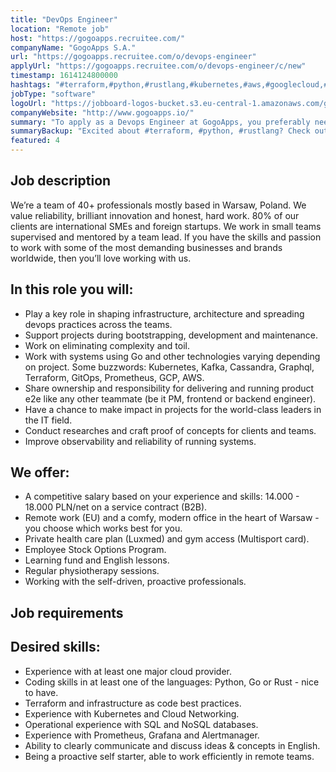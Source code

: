 ```yaml
---
title: "DevOps Engineer"
location: "Remote job"
host: "https://gogoapps.recruitee.com/"
companyName: "GogoApps S.A."
url: "https://gogoapps.recruitee.com/o/devops-engineer"
applyUrl: "https://gogoapps.recruitee.com/o/devops-engineer/c/new"
timestamp: 1614124800000
hashtags: "#terraform,#python,#rustlang,#kubernetes,#aws,#googlecloud,#branding,#operations,#cassandra,#English"
jobType: "software"
logoUrl: "https://jobboard-logos-bucket.s3.eu-central-1.amazonaws.com/gogoapps-s-a-"
companyWebsite: "http://www.gogoapps.io/"
summary: "To apply as a Devops Engineer at GogoApps, you preferably need to have experience with at least one major cloud provider."
summaryBackup: "Excited about #terraform, #python, #rustlang? Check out this job post!"
featured: 4
---
```


## Job description

We’re a team of 40+ professionals mostly based in Warsaw, Poland. We value reliability, brilliant innovation and honest, hard work. 80% of our clients are international SMEs and foreign startups. We work in small teams supervised and mentored by a team lead. If you have the skills and passion to work with some of the most demanding businesses and brands worldwide, then you’ll love working with us.

## In this role you will:

*   Play a key role in shaping infrastructure, architecture and spreading devops practices across the teams.
*   Support projects during bootstrapping, development and maintenance.
*   Work on eliminating complexity and toil.
*   Work with systems using Go and other technologies varying depending on project. Some buzzwords: Kubernetes, Kafka, Cassandra, Graphql, Terraform, GitOps, Prometheus, GCP, AWS.
*   Share ownership and responsibility for delivering and running product e2e like any other teammate (be it PM, frontend or backend engineer).
*   Have a chance to make impact in projects for the world-class leaders in the IT field.
*   Conduct researches and craft proof of concepts for clients and teams.
*   Improve observability and reliability of running systems.

## We offer:

*   A competitive salary based on your experience and skills: 14.000 - 18.000 PLN/net on a service contract (B2B).
*   Remote work (EU) and a comfy, modern office in the heart of Warsaw - you choose which works best for you.
*   Private health care plan (Luxmed) and gym access (Multisport card).
*   Employee Stock Options Program.
*   Learning fund and English lessons.
*   Regular physiotherapy sessions.
*   Working with the self-driven, proactive professionals.

## Job requirements

## Desired skills:

*   Experience with at least one major cloud provider.
*   Coding skills in at least one of the languages: Python, Go or Rust - nice to have.
*   Terraform and infrastructure as code best practices.
*   Experience with Kubernetes and Cloud Networking.
*   Operational experience with SQL and NoSQL databases.
*   Experience with Prometheus, Grafana and Alertmanager.
*   Ability to clearly communicate and discuss ideas & concepts in English.
*   Being a proactive self starter, able to work efficiently in remote teams.

